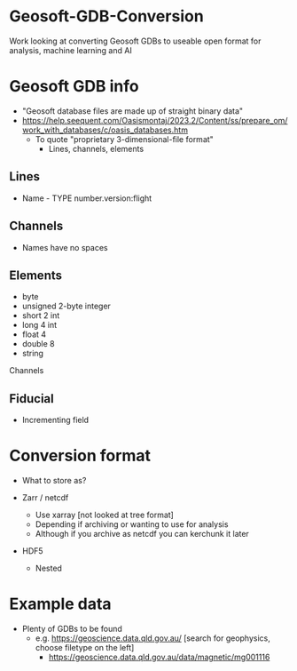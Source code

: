 # Geosoft-GDB-Conversion
Work looking at converting Geosoft GDBs to useable open format for analysis, machine learning and AI

# Geosoft GDB info
- "Geosoft database files are made up of straight binary data"
- https://help.seequent.com/Oasismontaj/2023.2/Content/ss/prepare_om/work_with_databases/c/oasis_databases.htm
	- To quote "proprietary 3-dimensional-file format"
		- Lines, channels, elements
		
## Lines
- Name - TYPE number.version:flight

## Channels
- Names have no spaces

## Elements
- byte
- unsigned 2-byte integer 
- short 2 int
- long 4 int
- float 4
- double 8
- string

Channels

## Fiducial
- Incrementing field
		

# Conversion format
- What to store as?
- Zarr / netcdf
    - Use xarray [not looked at tree format]
    - Depending if archiving or wanting to use for analysis
    - Although if you archive as netcdf you can kerchunk it later

- HDF5
    - Nested

# Example data
- Plenty of GDBs to be found
    - e.g. https://geoscience.data.qld.gov.au/ [search for geophysics, choose filetype on the left]
        - https://geoscience.data.qld.gov.au/data/magnetic/mg001116

